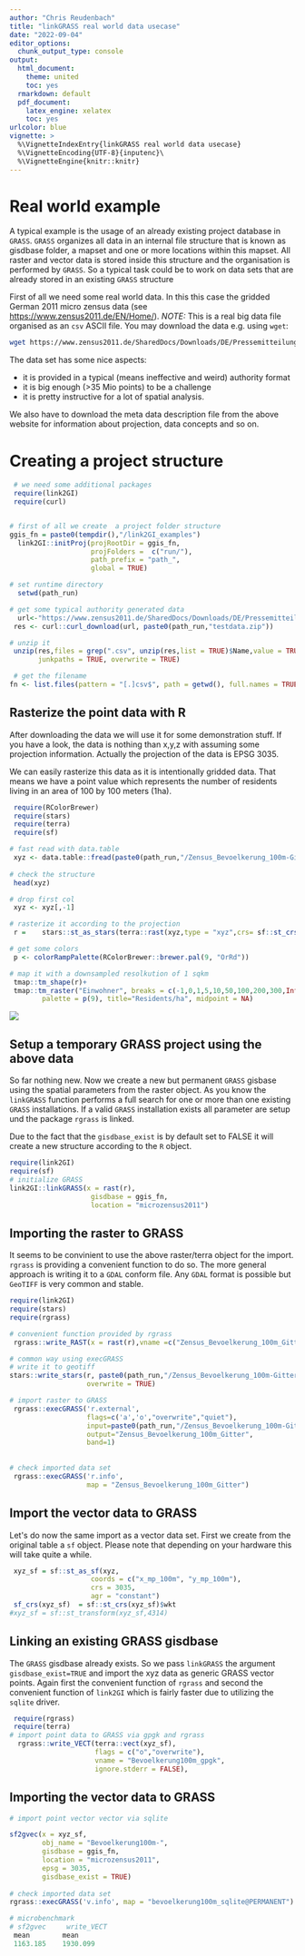 ```yaml
---
author: "Chris Reudenbach"
title: "linkGRASS real world data usecase"
date: "2022-09-04"
editor_options:
  chunk_output_type: console
output:
  html_document: 
    theme: united
    toc: yes
  rmarkdown: default
  pdf_document:
    latex_engine: xelatex
    toc: yes
urlcolor: blue
vignette: >
  %\VignetteIndexEntry{linkGRASS real world data usecase}
  %\VignetteEncoding{UTF-8}{inputenc}\
  %\VignetteEngine{knitr::knitr}
---
```



#  Real world example
A typical example is the usage of an already existing project database in `GRASS`. `GRASS` organizes all data in an internal file structure that is known as gisdbase folder, a mapset and one or more locations within this mapset. All raster and vector data is stored inside this structure and the organisation is performed by `GRASS`. So a typical task could be to work on data sets that are already stored in an existing `GRASS` structure

First of all we need some real world data. In this this case the gridded German 2011 micro zensus data (see https://www.zensus2011.de/EN/Home/). *NOTE:* This is a real big data file organised as an `csv` ASCII file. You may download the data e.g. using `wget`:

```sh
wget https://www.zensus2011.de/SharedDocs/Downloads/DE/Pressemitteilung/DemografischeGrunddaten/csv_Bevoelkerung_100m_Gitter.zip?__blob=publicationFile&v=3

```
The data set has some nice aspects:

  - it is provided in a typical (means ineffective and weird) authority format
  - it is big enough (>35 Mio points) to be a challenge
  - it is pretty instructive for a lot of spatial analysis. 

We also have to download the meta data description file from the above website for information about projection, data concepts and so on.

# Creating a project structure


```r
 # we need some additional packages
 require(link2GI)
 require(curl)


# first of all we create  a project folder structure 
ggis_fn = paste0(tempdir(),"/link2GI_examples")
  link2GI::initProj(projRootDir = ggis_fn, 
                    projFolders =  c("run/"),
                    path_prefix = "path_",
                    global = TRUE)

# set runtime directory
  setwd(path_run)

# get some typical authority generated data 
  url<-"https://www.zensus2011.de/SharedDocs/Downloads/DE/Pressemitteilung/DemografischeGrunddaten/csv_Bevoelkerung_100m_Gitter.zip;jsessionid=294313DDBB57914D6636DE373897A3F2.2_cid389?__blob=publicationFile&v=3"
 res <- curl::curl_download(url, paste0(path_run,"testdata.zip"))

# unzip it
 unzip(res,files = grep(".csv", unzip(res,list = TRUE)$Name,value = TRUE),
       junkpaths = TRUE, overwrite = TRUE)

 # get the filename 
fn <- list.files(pattern = "[.]csv$", path = getwd(), full.names = TRUE)
```


## Rasterize the point data with R

After downloading the data we will use it for some demonstration stuff. If you have a look, the data is nothing than x,y,z with assuming some projection information. Actually the projection of the data is EPSG 3035. 

We can easily rasterize this data as it is intentionally gridded data. That means we have a point value which represents the number of residents living in an area of 100 by 100 meters (1ha).



```r
 require(RColorBrewer)
 require(stars)
 require(terra)
 require(sf)

# fast read with data.table 
 xyz <- data.table::fread(paste0(path_run,"/Zensus_Bevoelkerung_100m-Gitter.csv"))
 
# check the structure
 head(xyz)

# drop first col
 xyz <- xyz[,-1]

# rasterize it according to the projection 
 r =	stars::st_as_stars(terra::rast(xyz,type = "xyz",crs= sf::st_crs(3035)$wkt))

# get some colors
 p <- colorRampPalette(RColorBrewer::brewer.pal(9, "OrRd"))

# map it with a downsampled resolkution of 1 sqkm
 tmap::tm_shape(r)+
 tmap::tm_raster("Einwohner", breaks = c(-1,0,1,5,10,50,100,200,300,Inf),  
		palette = p(9), title="Residents/ha", midpoint = NA) 
```

![](https://raw.githubusercontent.com/r-spatial/link2GI/master/figures/residents.png)


## Setup a temporary GRASS project using the above data

So far nothing new. Now we create a new but permanent `GRASS` gisbase using the spatial parameters from the raster object. As you know the `linkGRASS` function performs a full search for one or more than one existing  `GRASS` installations. If a valid `GRASS` installation exists all parameter are setup und the package `rgrass`  is linked.

Due to the fact that the `gisdbase_exist` is by default set to FALSE it will create a new structure according to the `R` object. 



```r
require(link2GI)
require(sf)
# initialize GRASS 
link2GI::linkGRASS(x = rast(r), 
                    gisdbase = ggis_fn,
                    location = "microzensus2011")   
```


## Importing the raster to GRASS
It seems to be convinient to use the above raster/terra object for the import. `rgrass` is providing a convenient function to do so. The more general approach is writing it to a `GDAL` conform file. Any `GDAL` format is possible but `GeoTIFF` is very common and stable.



```r
require(link2GI)
require(stars)
require(rgrass)

# convenient function provided by rgrass 
 rgrass::write_RAST(x = rast(r),vname =c("Zensus_Bevoelkerung_100m_Gitter"), flags=c("o", "overwrite"))

# common way using execGRASS  
# write it to geotiff
stars::write_stars(r, paste0(path_run,"/Zensus_Bevoelkerung_100m-Gitter.tif"), 
                   overwrite = TRUE)

# import raster to GRASS
 rgrass::execGRASS('r.external',
                   flags=c('a','o',"overwrite","quiet"),
                   input=paste0(path_run,"/Zensus_Bevoelkerung_100m-Gitter.tif"),
                   output="Zensus_Bevoelkerung_100m_Gitter",
                   band=1)
 
  
# check imported data set
 rgrass::execGRASS('r.info',
                   map = "Zensus_Bevoelkerung_100m_Gitter") 
```

## Import the vector data to GRASS

Let's do now the same import as a vector data set. First we create from the original table a `sf` object. Please note that depending on your hardware this will take quite a while.



```r
 xyz_sf = sf::st_as_sf(xyz,
                    coords = c("x_mp_100m", "y_mp_100m"),
                    crs = 3035,
                    agr = "constant")
 sf_crs(xyz_sf)  = sf::st_crs(xyz_sf)$wkt
#xyz_sf = sf::st_transform(xyz_sf,4314)
```

## Linking an existing GRASS gisdbase

The `GRASS` gisdbase already exists. So we pass `linkGRASS` the argument `gisdbase_exist=TRUE` and import the xyz data as generic GRASS vector points. Again first the convenient function of `rgrass` and second the convenient function of `link2GI` which is fairly faster due to utilizing the `sqlite` driver. 



```r
 require(rgrass)
 require(terra)
# import point data to GRASS via gpgk and rgrass
  rgrass::write_VECT(terra::vect(xyz_sf),
                     flags = c("o","overwrite"),
                     vname = "Bevoelkerung100m_gpgk",
                     ignore.stderr = FALSE), 
```


## Importing the vector data to GRASS


```r
# import point vector vector via sqlite 

sf2gvec(x = xyz_sf,
        obj_name = "Bevoelkerung100m-",
        gisdbase = ggis_fn,
        location = "microzensus2011",
        epsg = 3035,
        gisdbase_exist = TRUE)
  
# check imported data set
rgrass::execGRASS('v.info', map = "bevoelkerung100m_sqlite@PERMANENT")   
```


```r
# microbenchmark  
# sf2gvec     write_VECT
 mean        mean   
 1163.185    1930.099
```

